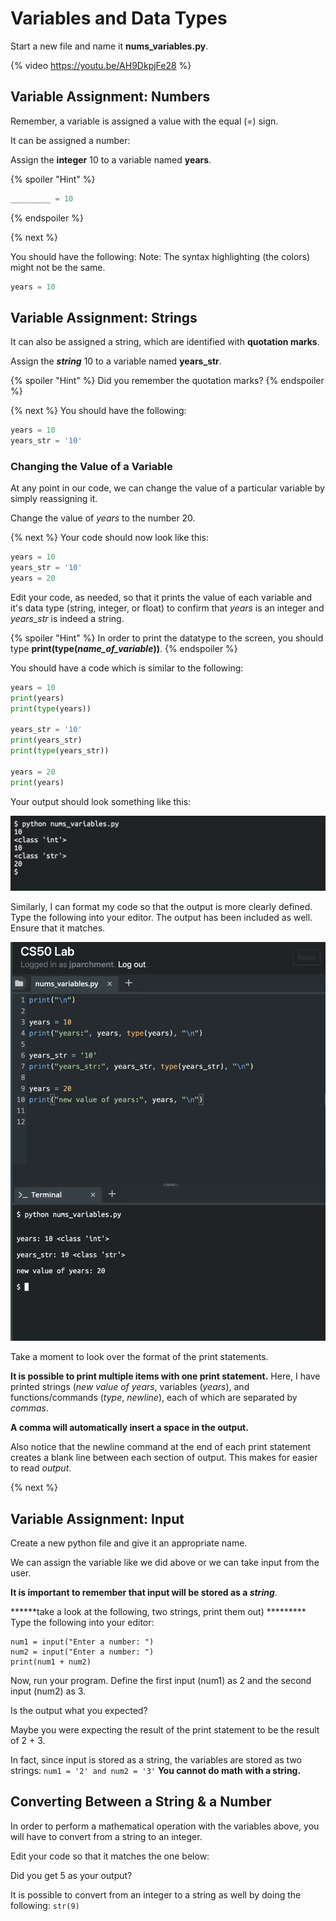 # Variables and Data Types

Start a new file and name it **nums_variables.py**.

{% video https://youtu.be/AH9DkpjFe28 %}

## Variable Assignment: Numbers

Remember, a variable is assigned a value with the equal (=) sign. 

It can be assigned a number:

Assign the **integer** 10 to a variable named **years**.

{% spoiler "Hint" %}
```python
_________ = 10
```
{% endspoiler %}

{% next %}

You should have the following:
Note: The syntax highlighting (the colors) might not be the same.

```python
years = 10
```

## Variable Assignment: Strings
It can also be assigned a string, which are identified with **quotation marks**. 

Assign the ***string*** 10 to a variable named **years_str**.

{% spoiler "Hint" %}
Did you remember the quotation marks?
{% endspoiler %}

{% next %}
You should have the following:

```python
years = 10
years_str = '10'
```

### Changing the Value of a Variable

At any point in our code, we can change the value of a particular variable by simply reassigning it.

Change the value of *years* to the number 20. 

{% next %}
Your code should now look like this:

```python
years = 10
years_str = '10'
years = 20
```

Edit your code, as needed, so that it prints the value of each variable and it's data type (string, integer, or float) to confirm that *years* is an integer and *years_str* is indeed a string.  

{% spoiler "Hint" %}
In order to print the datatype to the screen, you should type **print(type(*name_of_variable*))**.
{% endspoiler %}

You should have a code which is similar to the following:
```python
years = 10
print(years)
print(type(years))

years_str = '10'
print(years_str)
print(type(years_str))

years = 20
print(years)
```

Your output should look something like this:

![Desktop](Nums_Variables/Output1.png)

Similarly, I can format my code so that the output is more clearly defined.
Type the following into your editor. The output has been included as well. Ensure that it matches. 

![Desktop](Nums_Variables/Output2.png)

Take a moment to look over the format of the print statements.  

**It is possible to print multiple items with one print statement.** Here, I have printed strings (*new value of years*, variables (*years*), and functions/commands (*type*, *newline*), each of which are separated by *commas*. 

**A comma will automatically insert a space in the output.**

Also notice that the newline command at the end of each print statement creates a blank line between each section of output. This makes for easier to read *output*.

{% next %}

## Variable Assignment: Input
Create a new python file and give it an appropriate name.

We can assign the variable like we did above or we can take input from the user.

**It is important to remember that input will be stored as a _string_**.  

******take a look at the following, two strings, print them out) *********
Type the following into your editor:

```python3
num1 = input("Enter a number: ")
num2 = input("Enter a number: ")
print(num1 + num2)
```
Now, run your program. Define the first input (num1) as 2 and the second input (num2) as 3.

Is the output what you expected? 

Maybe you were expecting the result of the print statement to be the result of 2 + 3.

In fact, since input is stored as a string, the variables are stored as two strings: ```num1 = '2' and num2 = '3'```
**You cannot do math with a string.**

## Converting Between a String & a Number
In order to perform a mathematical operation with the variables above, you will have to convert from a string to an integer.

Edit your code so that it matches the one below:


Did you get 5 as your output? 

It is possible to convert from an integer to a string as well by doing the following:
```str(9)```




